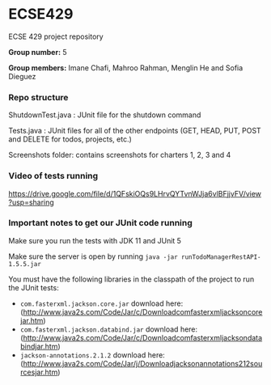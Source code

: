 # ECSE429
ECSE 429 project repository

**Group number:** 5

**Group members:** Imane Chafi, Mahroo Rahman, Menglin He and Sofia Dieguez

### Repo structure

ShutdownTest.java : JUnit file for the shutdown command

Tests.java : JUnit files for all of the other endpoints (GET, HEAD, PUT, POST and DELETE for todos, projects, etc.)

Screenshots folder: contains screenshots for charters 1, 2, 3 and 4

### Video of tests running

https://drive.google.com/file/d/1QFskiOQs9LHrvQYTvnWJja6vlBFjjvFV/view?usp=sharing

### Important notes to get our JUnit code running

Make sure you run the tests with JDK 11 and JUnit 5

Make sure the server is open by running  `java -jar runTodoManagerRestAPI-1.5.5.jar`

You must have the following libraries in the classpath of the project to run the JUnit tests:

- `com.fasterxml.jackson.core.jar` download here: (http://www.java2s.com/Code/Jar/c/Downloadcomfasterxmljacksoncorejar.htm)
- `com.fasterxml.jackson.databind.jar` download here: (http://www.java2s.com/Code/Jar/c/Downloadcomfasterxmljacksondatabindjar.htm)
- `jackson-annotations.2.1.2` download here: (http://www.java2s.com/Code/Jar/j/Downloadjacksonannotations212sourcesjar.htm)
